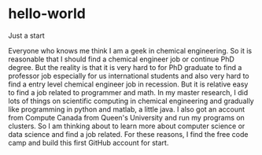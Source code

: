 # hello-world
Just a start

Everyone who knows me think I am a geek in chemical engineering. So it is reasonable that I should find a chemical engineer job or continue PhD degree. But the reality is that it is very hard to for PhD graduate to find a professor job especially for us international students and also very hard to find a entry level chemical engineer job in recession. But it is relative easy to find a job related to programmer and math. In my master research, I did lots of things on scientific computing in chemical engineering and gradually like programming in python and matlab, a little java. I also got an account from Compute Canada from Queen's University and run my programs on clusters. So I am thinking about to learn more about computer science or data science and find a job related. For these reasons, I find the free code camp and build this first GitHub account for start.  
